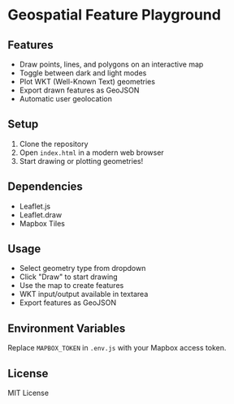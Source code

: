 # Geospatial Feature Playground

## Features
- Draw points, lines, and polygons on an interactive map
- Toggle between dark and light modes
- Plot WKT (Well-Known Text) geometries
- Export drawn features as GeoJSON
- Automatic user geolocation

## Setup
1. Clone the repository
2. Open `index.html` in a modern web browser
3. Start drawing or plotting geometries!

## Dependencies
- Leaflet.js
- Leaflet.draw
- Mapbox Tiles

## Usage
- Select geometry type from dropdown
- Click "Draw" to start drawing
- Use the map to create features
- WKT input/output available in textarea
- Export features as GeoJSON

## Environment Variables
Replace `MAPBOX_TOKEN` in `.env.js` with your Mapbox access token.

## License
MIT License

